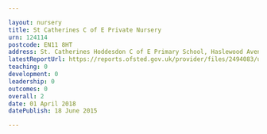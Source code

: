 ```yaml
---

layout: nursery
title: St Catherines C of E Private Nursery
urn: 124114
postcode: EN11 8HT
address: St. Catherines Hoddesdon C of E Primary School, Haslewood Avenue, Hoddesdon, Hertfordshire, EN11 8HT
latestReportUrl: https://reports.ofsted.gov.uk/provider/files/2494083/urn/124114.pdf
teaching: 0
development: 0
leadership: 0
outcomes: 0
overall: 2
date: 01 April 2018 
datePublish: 18 June 2015

---
```

